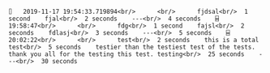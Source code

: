     ⌷   2019-11-17 19:54:33.719894<br/>      <br/>      fjdsal<br/>  1 second    fjal<br/>  2 seconds    ---<br/>  4 seconds    ⌸   19:58:47<br/>      <br/>      fdg<br/>  1 second    fajsl<br/>  2 seconds    fdlasj<br/>  3 seconds    ---<br/>  5 seconds    ⌸               20:02:22<br/>      <br/>      test<br/>  2 seconds    this is a total test<br/>  5 seconds    testier than the testiest test of the tests. thank you all for the testing this test. testing<br/>  25 seconds    ---<br/>  30 seconds